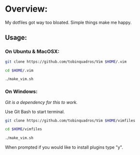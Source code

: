 # Overview:

My dotfiles got way too bloated. Simple things make me happy.

## Usage:

### On Ubuntu & MacOSX:

```sh
git clone https://github.com/tobinquadros/Vim $HOME/.vim

cd $HOME/.vim

./make_vim.sh
```

### On Windows:

_Git is a dependency for this to work._

Use Git Bash to start terminal.

```sh
git clone https://github.com/tobinquadros/Vim $HOME/vimfiles

cd $HOME/vimfiles

./make_vim.sh
```
When prompted if you would like to install plugins type "y".

